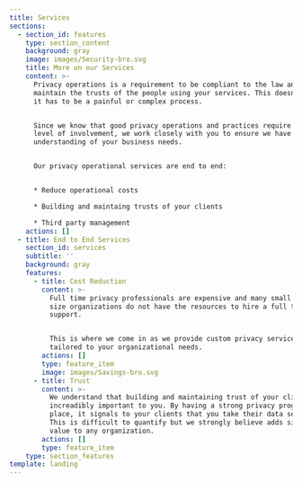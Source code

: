 ```yaml
---
title: Services
sections:
  - section_id: features
    type: section_content
    background: gray
    image: images/Security-bro.svg
    title: More on our Services
    content: >-
      Privacy operations is a requirement to be compliant to the law and to
      maintain the trusts of the people using your services. This doesn't mean
      it has to be a painful or complex process.


      Since we know that good privacy operations and practices require a high
      level of involvement, we work closely with you to ensure we have a strong
      understanding of your business needs. 


      Our privacy operational services are end to end:


      * Reduce operational costs

      * Building and maintaing trusts of your clients

      * Third party management
    actions: []
  - title: End to End Services
    section_id: services
    subtitle: ''
    background: gray
    features:
      - title: Cost Reduction
        content: >-
          Full time privacy professionals are expensive and many small to medium
          size organizations do not have the resources to hire a full time
          support.


          This is where we come in as we provide custom privacy services
          tailored to your organizational needs.
        actions: []
        type: feature_item
        image: images/Savings-bro.svg
      - title: Trust
        content: >-
          We understand that building and maintaining trust of your clients is
          increadibly important to you. By having a strong privacy program in
          place, it signals to your clients that you take their data seriously.
          This is difficult to quantify but we strongly believe adds significant
          value to any organization.
        actions: []
        type: feature_item
    type: section_features
template: landing
---
```

